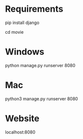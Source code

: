 # Requirements
pip install django

cd movie

# Windows
python manage.py runserver 8080

# Mac
python3 manage.py runserver 8080

# Website
localhost:8080

